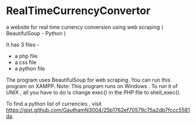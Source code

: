 # RealTimeCurrencyConvertor
a website for real time currency conversion using web scraping ( BeautifulSoup - Python )

It has 3 files -
- a php file
- a css file
- a python file

The program uses BeautifulSoup for web scraping. You can run this program on XAMPP. 
Note: This program runs on Windows . To run it of UNIX , all you have to do is change exec() in the PHP file to shell_exec().

To find a python list of currencies , visit https://gist.github.com/GauthamN3004/25b1762ef70579c75a2db7fccc5581da.

